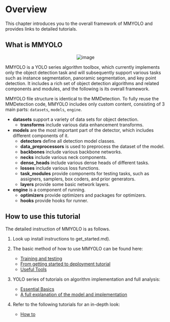 # Overview

This chapter introduces you to the overall framework of MMYOLO and provides links to detailed tutorials.

## What is  MMYOLO

<div align=center>
<img src="https://user-images.githubusercontent.com/45811724/190993591-bd3f1f11-1c30-4b93-b5f4-05c9ff64ff7f.gif" alt="image">
</div>

MMYOLO is a YOLO series algorithm toolbox, which currently implements only the object detection task and will subsequently support various tasks such as instance segmentation, panoramic segmentation, and key point detection. It includes a rich set of object detection algorithms and related components and modules, and the following is its overall framework.

MMYOLO file structure is identical to the MMDetection. To fully reuse the MMDetection code, MMYOLO includes only custom content, consisting of 3 main parts: `datasets`, `models`, `engine`.

- **datasets** support a variety of data sets for object detection.
  - **transforms** include various data enhancement transforms.
- **models** are the most important part of the detector, which includes different components of it.
  - **detectors** define all detection model classes.
  - **data_preprocessors** is used to preprocess the dataset of the model.
  - **backbones** include various backbone networks.
  - **necks** include various neck components.
  - **dense_heads** include various dense heads of different tasks.
  - **losses** include various loss functions.
  - **task_modules** provide components for testing tasks, such as assigners, samplers, box coders, and prior generators.
  - **layers** provide some basic network layers.
- **engine** is a component of running.
  - **optimizers** provide optimizers and packages for optimizers.
  - **hooks** provide hooks for runner.

## How to use this tutorial

The detailed instruction of MMYOLO is as follows.

1. Look up install instructions to get_started.md).

2. The basic method of how to use MMYOLO can be found here:

   - [Training and testing](https://mmyolo.readthedocs.io/en/latest/user_guides/index.html#train-test)
   - [From getting started to deployment tutorial](https://mmyolo.readthedocs.io/en/latest/user_guides/index.html#from-getting-started-to-deployment-tutorial)
   - [Useful Tools](https://mmyolo.readthedocs.io/en/latest/user_guides/index.html#useful-tools)

3. YOLO series of tutorials on algorithm implementation and full analysis:

   - [Essential Basics](https://mmyolo.readthedocs.io/en/latest/algorithm_descriptions/index.html#essential-basics)
   - [A full explanation of the model and implementation](https://mmyolo.readthedocs.io/en/latest/algorithm_descriptions/index.html#algorithm-principles-and-implementation)

4. Refer to the following tutorials for an in-depth look:

   - [How to](https://mmyolo.readthedocs.io/en/latest/advanced_guides/index.html#how-to)
